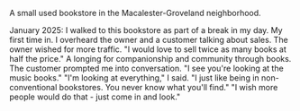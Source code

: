A small used bookstore in the Macalester-Groveland neighborhood.

January 2025: I walked to this bookstore as part of a break in my day. My first time in. I overheard the owner and a customer talking about sales. The owner wished for more traffic. "I would love to sell twice as many books at half the price." A longing for companionship and community through books. The customer prompted me into conversation. "I see you're looking at the music books." "I'm looking at everything," I said. "I just like being in non-conventional bookstores. You never know what you'll find." "I wish more people would do that - just come in and look."
